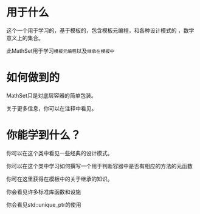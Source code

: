 # 用于什么
这个一个用于学习的，基于模板的，包含模板元编程，和各种设计模式的
，数学意义上的集合。

此MathSet用于学习`模板元编程`以及`继承在模板中`

# 如何做到的

MathSet只是对底层容器的简单包装。

关于更多信息，你可以在注释中看见。

# 你能学到什么？

你可以在这个类中看见一些经典的设计模式。

你可以在这个类中学习如何撰写一个用于判断容器中是否有相应的方法的元函数

你可在这里获得在模板中的关于继承的知识。

你会看见许多标准库函数和设施

你会看见std::unique_ptr的使用






